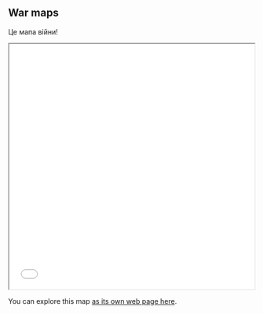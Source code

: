 ## War maps

Це мапа війни!

<iframe src="war-map.html" height="500" width="500"></iframe>

You can explore this map [as its own web page here](war-map.html).

